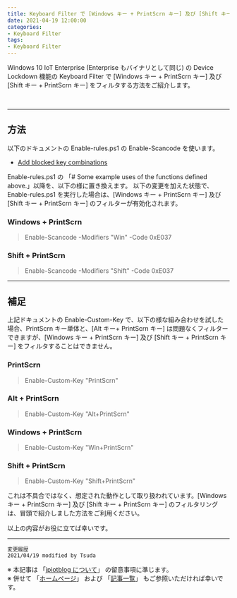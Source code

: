 ```yaml
---
title: Keyboard Filter で [Windows キー + PrintScrn キー] 及び [Shift キー + PrintScrn キー] をフィルタする方法
date: 2021-04-19 12:00:00
categories:
- Keyboard Filter
tags:
- Keyboard Filter
---
```

Windows 10 IoT Enterprise (Enterprise もバイナリとして同じ) の Device Lockdown 機能の Keyboard Filter で [Windows キー + PrintScrn キー] 及び [Shift キー + PrintScrn キー] をフィルタする方法をご紹介します。  

<!-- more -->
<br>

***
## 方法
以下のドキュメントの Enable-rules.ps1 の Enable-Scancode を使います。  

- [Add blocked key combinations](https://docs.microsoft.com/en-us/windows-hardware/customize/enterprise/keyboardfilter-add-blocked-key-combinations)

Enable-rules.ps1 の 「# Some example uses of the functions defined above.」以降を、以下の様に置き換えます。
以下の変更を加えた状態で、Enable-rules.ps1 を実行した場合は、[Windows キー + PrintScrn キー] 及び [Shift キー + PrintScrn キー] のフィルターが有効化されます。

### Windows + PrintScrn
>Enable-Scancode -Modifiers "Win" -Code 0xE037 

### Shift + PrintScrn
>Enable-Scancode -Modifiers "Shift" -Code 0xE037 


***
## 補足
上記ドキュメントの Enable-Custom-Key で、以下の様な組み合わせを試した場合、PrintScrn キー単体と、[Alt キー+ PrintScrn キー] は問題なくフィルターできますが、[Windows キー + PrintScrn キー] 及び [Shift キー + PrintScrn キー] をフィルタすることはできません。  

### PrintScrn
>Enable-Custom-Key "PrintScrn"

### Alt + PrintScrn
>Enable-Custom-Key "Alt+PrintScrn"

### Windows + PrintScrn
>Enable-Custom-Key "Win+PrintScrn" 

### Shift + PrintScrn
>Enable-Custom-Key "Shift+PrintScrn"

これは不具合ではなく、想定された動作として取り扱われています。[Windows キー + PrintScrn キー] 及び [Shift キー + PrintScrn キー] のフィルタリングは、冒頭で紹介しました方法をご利用ください。

以上の内容がお役に立てば幸いです。


***
`変更履歴`  
`2021/04/19 modified by Tsuda`  

※ 本記事は 「[jpiotblog について](https://jpiotblog.github.io/blog/2020/01/01/about-jpiotblog/)」 の留意事項に準じます。  
※ 併せて 「[ホームページ](https://jpiotblog.github.io/blog/)」 および 「[記事一覧](https://jpiotblog.github.io/blog/archives/)」 もご参照いただければ幸いです。  